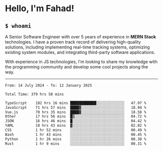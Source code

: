 <h1>Hello, I'm Fahad!</h1>

<h2><code>$ whoami</code></h2>

A Senior Software Engineer with over 5 years of experience in **MERN Stack** technologies. I have a proven track record of delivering high-quality solutions, including implementing real-time tracking systems, optimizing existing system modules, and integrating third-party software applications.

With experience in JS technologies, I'm looking to share my knowledge with the programming community and develop some cool projects along the way.

---

<!--START_SECTION:waka-->

```txt
From: 14 July 2024 - To: 12 January 2025

Total Time: 379 hrs 58 mins

TypeScript    182 hrs 16 mins ████████████░░░░░░░░░░░░░   47.97 %
JavaScript    71 hrs 57 mins  ████▓░░░░░░░░░░░░░░░░░░░░   18.94 %
Vue.js        70 hrs 35 mins  ████▓░░░░░░░░░░░░░░░░░░░░   18.58 %
Other         17 hrs 56 mins  █▒░░░░░░░░░░░░░░░░░░░░░░░   04.72 %
JSON          16 hrs 46 mins  █░░░░░░░░░░░░░░░░░░░░░░░░   04.42 %
YAML          10 hrs 43 mins  ▓░░░░░░░░░░░░░░░░░░░░░░░░   02.82 %
CSS           1 hr 52 mins    ░░░░░░░░░░░░░░░░░░░░░░░░░   00.49 %
Bash          1 hr 43 mins    ░░░░░░░░░░░░░░░░░░░░░░░░░   00.45 %
Python        1 hr 26 mins    ░░░░░░░░░░░░░░░░░░░░░░░░░   00.38 %
Rust          1 hr 9 mins     ░░░░░░░░░░░░░░░░░░░░░░░░░   00.31 %
```

<!--END_SECTION:waka-->

<!--
**heyFahad/heyFahad** is a ✨ _special_ ✨ repository because its `README.md` (this file) appears on your GitHub profile.

Here are some ideas to get you started:

- 🔭 I’m currently working on ...
- 🌱 I’m currently learning ...
- 👯 I’m looking to collaborate on ...
- 🤔 I’m looking for help with ...
- 💬 Ask me about ...
- 📫 How to reach me: ...
- 😄 Pronouns: ...
- ⚡ Fun fact: ...
-->
